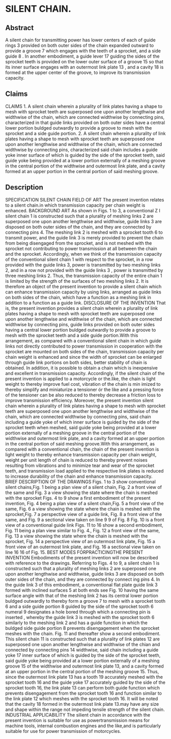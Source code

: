 # SILENT CHAIN.

## Abstract
A silent chain for transmitting power has lower centers of each of guide rings 3 provided on both outer sides of the chain expanded outward to provide a groove 7 which engages with the teeth of a sprocket, and a side guide 8 . In another embodiment, a guide lever 17 guiding the sides of the sprocket teeth is provided on the lower outer surface of a groove 15 so that its inner surface engages with an outermost link plate 13 , and a cavity 18 is formed at the upper center of the groove, to improve its transmission capacity.

## Claims
CLAIMS 1. A silent chain wherein a plurality of link plates having a shape to mesh with sprocket teeth are superposed one upon another lengthwise and widthwise of the chain, which are connected widthwise by connecting pins, characterized in that guide links provided on both outer sides have a central lower portion buldged outwardly to provide a groove to mesh with the sprocket and a side guide portion. 2. A silent chain wherein a plurality of link plates having a shape to mesh with sprocket teeth are superposed one upon another lengthwise and widthwise of the chain, which are connected widthwise by connecting pins, characterized said chain includes a guide yoke inner surface of which is guided by the side of the sprocket teeth, said guide yoke being provided at a lower portion externally of a meshing groove in the central portion of the widthwise and outermost link plate, and a cavity formed at an upper portion in the central portion of said meshing groove.

## Description
SPECIFICATION SILENT CHAIN FIELD OF ART The present invention relates to a silent chain.in which transmission capacity per chain weight is enhanced. BACKGROUND ART As shown in Figs. 1 to 3, a conventional Z I silent chain 1 is constructed such that a plurality of meshing links 2 are superposed one upon another lengthwise and widthwise, guide links 3 are disposed on both outer sides of the chain, and they are connected by connecting pins 4. The meshing link 2 is meshed with a sprocket tooth 6 to transmit power, and the guide link 3 is merely provided to prevent the chain from being disengaged from the sprocket, and is not meshed with the sprocket not contributing to power transmission at all between the chain and the sprocket. Accordingly, when we think of the transmission capacity of the conventional silent chain 1 with respect to the sprocket, in a row provided with the guide links 3, power is transmitted by two meshing links 2, and in a row not provided with the guide links 3 , power is transmitted by three meshing links 2. Thus, the transmission capacity of the entire chain 1 is limited by the strength of the surfaces of two meshing links 2. It is therefore an object of the present invention to provide a silent chain which can enhance transmission capacity by using links, arranged as guide links on both sides of the chain, which have a function as a meshing link in addition to a function as a guide link. DISCLOSURE OF THE INVENTION That is, the present invention provides a silent chain wherein a plurality of link plates having a shape to mesh with sprocket teeth are superposed one upon another lengthwise and widthwise of the chain, which are connected widthwise by connecting pins, guide links provided on both outer sides having a central lower portion buldged outwardly to provide a groove to mesh with the sprocket teeth and a side guide portion.With this arrangement, as compared with a conventional silent chain in which guide links not directly contributed to power transmission in cooperation with the sprocket are mounted on both sides of the chain, transmission capacity per chain weight is enhanced and since the width of sprocket can be enlarged through guide link portions on both sides, better stability of chain is obtained. In addition, it is possible to obtain a chain which is inexpensive and excellent in transmission capacity. Accordingly, if the silent chain of the present invention is applied to a motorcycle or the.like, the chain is light weight to thereby improve fuel cost, vibration of the chain is min imized to thereby simplify and miniaturize a tensioner ór the like and a pressing force of the tensioner can be also reduced to thereby decrease a friction loss to improve transmission efficiency. Moreover, the present invention silent chain wherein a plurality of link plates having a shape to mesh with sprocket teeth are superposed one upon another lengthwise and widthwise of the chain, which are connected widthwise by connecting pins, said chain including a guide yoke of which inner surface is guided by the side of the sprocket teeth when meshed, said guide yoke being provided at a lower portion externally of a meshing groove in the central portion of the widthwise and outermost link plate, and a cavity formed at an upper portion in the central portion of said meshing groove.With this arrangement, as compared with a conventional chain, the chain of the present invention is light weight to thereby enhance transmission capacity per chain weight, weight per unit length of chain is reduced to thereby prevent noises resulting from vibrations and to minimize tear and wear of the sprocket teeth, and transmission load applied to the respective link plates is reduced to increase durability of the chain and enhance transmission capacity. BRIEF DESCRIPTION OF THE DRAWINGS Figs. 1 to 3 show conventional silent chains,Fig. 1 being a plan view of a silent chain, Fig. 2 a front view of the same and Fig. 3 a view showing the state where the chain is meshed with the sprocket Figs. 4 to 9 show a first embodiment of the present invention, Fig. 4 being a plan view of a silent chain,Fig. 5 a front view of the same, Fig. 6 a view showing the state where the chain is meshed with the sprocket,Fig. 7 a perspective view of a guide link, Fig. 8 a front view of the same, and Fig. 9 a sectional view taken on line 9 9 of Fig. 8 Fig. 10 is a front view of a conventional guide link Figs. 11 to 16 show a second embodiment, Fig. 11 being a plan view similar to Fig. 4., Fig. 12 a front view of the same, Fig. 13 a view showing the state where the chain is meshed with the sprocket, Fig. 14 a perspective view of an outermost link plate, Fig. 15 a front view of an outermost link plate, and Fig. 16 a sectional view taken on line 16 16 of Fig. 15. BEST MODES FORPRACTICINGTHE PRESENT INVENTION Embodiments of the present invention will now be described with reference to the drawings. Referring to Figs. 4 to 9, a silent chain 1 is constructed such that a plurality of meshing links 2 are superposed one upon another lengthwise and widthwise, guide links 3 are disposed on both outer sides of the chain, and they are connected by connect ing pins 4. In the guide link 3 of this embodiment, a conventional flat plate guide link 3 formed with inclined surfaces 5 at both ends see Fig. 10 having the same surface angle with that of the meshing link 2 has its central lower portion buldged outwardly to thereby form a groove 7 to mesh with a sprocket tooth 6 and a side guide portion 8 guided by the side of the sprocket tooth 6 numeral 9 designates a hole bored through which a connecting pin is inserted , whereby the guide link 3 is meshed with the sprocket tooth 6 similarly to the meshing link 2 and has a guide function in which the buldged side guide portion 8 prevents disengagement when the sprocket meshes with the chain. Fig. 11 and thereafter show a second embodiment. This silent chain 11 is constructed such that a plurality of link plates 12 are superposed one upon another lengthwise and widthwise of the chian and connected by connecting pins 14 widthwise, said chain including a guide yoke 17 inner surface of which is guided by the side of the sprocket teeth, said guide yoke being provided at a lower portion externally of a meshing groove 15 of the widthwise and outermost link plate 13, and a cavity formed at an upper portion in the central portion of the meshing groove 15. Thus, since the outermost link plate 13 has a tooth 19 accurately meshed with the sprocket tooth 16 and the guide yoke 17 accurately guided by the side of the sprocket tooth 16, the link plate 13 can perform both guide function which prevents disengagement from the sprocket tooth 16 and function similar to the link plate 12 which meshes with the sprocket tooth 16. It will be noted that the cavity 18 formed in the outermost link plate 13.may have any size and shape within the range not impeding tensile strength of the silent chain. INDUSTRIAL APPLICABILITY The silient chain in accordance with the present invention is suitable for use as powertransmission means for machine tools, internal combustion engines and the like,and is particularly suitable for use for power transmission of motorcycles.